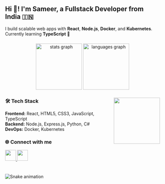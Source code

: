 <h2 align="left">Hi 👋! I'm Sameer, a Fullstack Developer from India 🇮🇳</h2>

<p align="left">
  I build scalable web apps with <b>React</b>, <b>Node.js</b>, <b>Docker</b>, and <b>Kubernetes</b>.  
  Currently learning <b>TypeScript</b> 🚀
</p>

###

<div align="center">
  <img src="https://github-readme-stats.vercel.app/api?username=shas-node&show_icons=true&theme=dracula&hide_border=false&include_all_commits=true&count_private=true" height="150" alt="stats graph" />
  <img src="https://github-readme-stats.vercel.app/api/top-langs?username=shas-node&layout=compact&card_width=320&langs_count=6&theme=dracula&hide_border=false" height="150" alt="languages graph" />
</div>

###

<img align="right" height="150" src="https://i.imgflip.com/65efzo.gif" />

###

### 🛠 Tech Stack
**Frontend:** React, HTML5, CSS3, JavaScript, TypeScript  
**Backend:** Node.js, Express.js, Python, C#  
**DevOps:** Docker, Kubernetes  

###

### 🌐 Connect with me
<a href="https://www.linkedin.com/in/your-linkedin" target="_blank">
  <img src="https://img.shields.io/static/v1?message=LinkedIn&logo=linkedin&label=&color=0077B5&logoColor=white&labelColor=&style=for-the-badge" height="35"/>
</a>
<a href="mailto:your-email@gmail.com" target="_blank">
  <img src="https://img.shields.io/static/v1?message=Gmail&logo=gmail&label=&color=D14836&logoColor=white&labelColor=&style=for-the-badge" height="35"/>
</a>

###

<br clear="both">

<img src="https://raw.githubusercontent.com/shas-node/shas-node/output/snake.svg" alt="Snake animation" />
